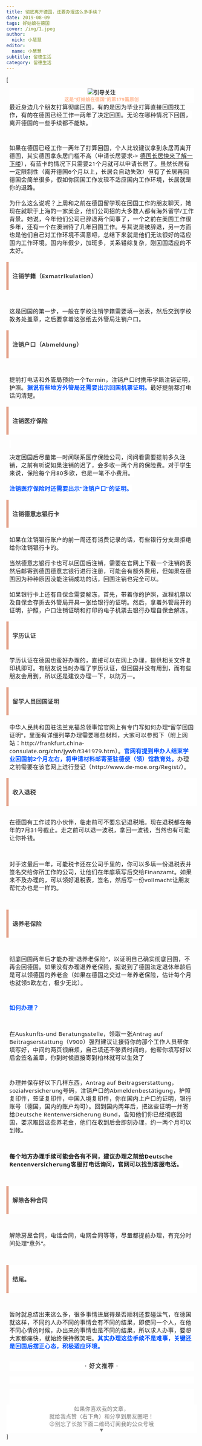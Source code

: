 ```yaml
---
title: 彻底离开德国，还要办理这么多手续？
date: 2019-08-09
tags: 好姑娘在德国
cover: /img/1.jpeg
author: 
  nick: 小慧慧
editor: 
  name: 小慧慧
subtitle: 留德生活
category: 留德生活
---
```


[<div class="rich_media_content" id="js_content">
<section style='max-width: 100%;min-height: 1em;font-family: -apple-system-font, system-ui, "Helvetica Neue", "PingFang SC", "Hiragino Sans GB", "Microsoft YaHei UI", "Microsoft YaHei", Arial, sans-serif;letter-spacing: 0.544px;white-space: normal;background-color: rgb(255, 255, 255);text-align: center;margin-left: 8px;margin-right: 8px;box-sizing: border-box !important;overflow-wrap: break-word !important;'><strong style="max-width: 100%;box-sizing: border-box !important;overflow-wrap: break-word !important;"><span style="max-width: 100%;color: rgb(255, 185, 149);font-size: 12px;box-sizing: border-box !important;overflow-wrap: break-word !important;"><img class="__bg_gif" data-ratio="0.4878048780487805" data-src="https://mmbiz.qpic.cn/mmbiz_gif/rW3MWnUicJ7fzCgjSj30c4gT7HoOVjunKSNdVWOlUxibgt3cs1mhrVKdH5bK5cP4xRgMwy67pHw9MLAbGE8zhWNg/640?" data-w="205" style="color: rgb(51, 51, 51);letter-spacing: 0.4px;font-family: DengXian;font-size: 14px;display: inline;box-sizing: border-box !important;overflow-wrap: break-word !important;visibility: visible !important;width: auto !important;" title="引导关注"/></span></strong></section><section style='max-width: 100%;min-height: 1em;font-family: -apple-system-font, system-ui, "Helvetica Neue", "PingFang SC", "Hiragino Sans GB", "Microsoft YaHei UI", "Microsoft YaHei", Arial, sans-serif;letter-spacing: 0.544px;white-space: normal;background-color: rgb(255, 255, 255);text-align: center;margin-left: 8px;margin-right: 8px;box-sizing: border-box !important;overflow-wrap: break-word !important;'><strong style="max-width: 100%;box-sizing: border-box !important;overflow-wrap: break-word !important;"><span style="max-width: 100%;color: rgb(255, 185, 149);font-size: 12px;box-sizing: border-box !important;overflow-wrap: break-word !important;">这是“好姑娘在德国”的第179篇原创</span></strong></section><section style="margin-left: 8px;margin-right: 8px;"><span style='font-family: -apple-system-font, system-ui, "Helvetica Neue", "PingFang SC", "Hiragino Sans GB", "Microsoft YaHei UI", "Microsoft YaHei", Arial, sans-serif;font-size: 15px;letter-spacing: 0.544px;background-color: rgb(255, 255, 255);'>最近身边几个朋友打算彻底回国，有的是因为毕业打算直接回国找工作，有的在德国已经工作一两年了决定回国。</span><span style='font-family: -apple-system-font, system-ui, "Helvetica Neue", "PingFang SC", "Hiragino Sans GB", "Microsoft YaHei UI", "Microsoft YaHei", Arial, sans-serif;font-size: 15px;letter-spacing: 0.544px;background-color: rgb(255, 255, 255);'>无论在哪种情况下回国，离开德国的一些手续都不能缺。</span></section><p><br/></p><section style="margin-left: 8px;margin-right: 8px;"><span style='font-family: -apple-system-font, system-ui, "Helvetica Neue", "PingFang SC", "Hiragino Sans GB", "Microsoft YaHei UI", "Microsoft YaHei", Arial, sans-serif;font-size: 15px;letter-spacing: 0.544px;background-color: rgb(255, 255, 255);'>如果在德国已经工作一两年了打算回国，个人比较建议拿到永居再离开德国，其实德国拿永居门槛不高（申请长居要求-&gt; </span><span style='font-family: -apple-system-font, system-ui, "Helvetica Neue", "PingFang SC", "Hiragino Sans GB", "Microsoft YaHei UI", "Microsoft YaHei", Arial, sans-serif;font-size: 15px;letter-spacing: 0.544px;background-color: rgb(255, 255, 255);text-decoration: underline;'><a data-itemshowtype="0" data-linktype="2" href="http://mp.weixin.qq.com/s?__biz=MzI0OTE4MTY1Ng==&amp;mid=2649563557&amp;idx=1&amp;sn=0f9c7b3acaeefff9bd7bf6c74c19176d&amp;chksm=f18ce512c6fb6c0477c88875c112e502f96114990629105b9870c812ff010f55727f5ab07983&amp;scene=21#wechat_redirect" target="_blank">德国长居快来了解一下喽</a></span><span style='font-family: -apple-system-font, system-ui, "Helvetica Neue", "PingFang SC", "Hiragino Sans GB", "Microsoft YaHei UI", "Microsoft YaHei", Arial, sans-serif;font-size: 15px;letter-spacing: 0.544px;background-color: rgb(255, 255, 255);'>），有蓝卡的情况下只需要21个月就可以申请长居了。虽然长居有一定限制性（离开德国6个月以上，长居会自动失效）但有了长居再回德国会简单很多，假如你回国工作发现不适应国内工作环境，长居就是你的退路。</span></section><section style="margin-left: 8px;margin-right: 8px;"><span style='font-family: -apple-system-font, system-ui, "Helvetica Neue", "PingFang SC", "Hiragino Sans GB", "Microsoft YaHei UI", "Microsoft YaHei", Arial, sans-serif;font-size: 15px;letter-spacing: 0.544px;background-color: rgb(255, 255, 255);'><br/></span></section><section style="margin-left: 8px;margin-right: 8px;"><span style='font-family: -apple-system-font, system-ui, "Helvetica Neue", "PingFang SC", "Hiragino Sans GB", "Microsoft YaHei UI", "Microsoft YaHei", Arial, sans-serif;font-size: 15px;letter-spacing: 0.544px;background-color: rgb(255, 255, 255);'>为什么这么说呢？上周和之前在德国留学现在回国工作的朋友聊天，她现在就职于上海的一家美企，他们公司招的大多数人都有海外留学/工作背景。她说，今年他们公司已辞退两个同事了，一个之前在美国工作很多年，还有一个在澳洲待了几年回国工作。与其说是被辞退，另一方面也是他们自己对工作环境不满意吧，总结下来就是他们无法很好的适应国内工作环境。国内年假少，加班多，关系错综复杂，刚回国适应的不太好。</span></section><section style="margin-left: 8px;margin-right: 8px;"><span style='font-family: -apple-system-font, system-ui, "Helvetica Neue", "PingFang SC", "Hiragino Sans GB", "Microsoft YaHei UI", "Microsoft YaHei", Arial, sans-serif;font-size: 15px;letter-spacing: 0.544px;background-color: rgb(255, 255, 255);'><br/></span></section><section powered-by="xiumi.us" style='max-width: 100%;box-sizing: border-box;white-space: normal;font-family: -apple-system-font, system-ui, "Helvetica Neue", "PingFang SC", "Hiragino Sans GB", "Microsoft YaHei UI", "Microsoft YaHei", Arial, sans-serif;letter-spacing: 0.544px;background-color: rgb(255, 255, 255);overflow-wrap: break-word !important;'><section style="padding: 10px;max-width: 100%;box-sizing: border-box;display: inline-block;width: 677px;border-width: 0px 0px 0px 6px;border-style: solid;border-left-color: rgb(227, 158, 133);border-right-color: rgb(227, 158, 133);overflow-wrap: break-word !important;"><section powered-by="xiumi.us" style="max-width: 100%;box-sizing: border-box;overflow-wrap: break-word !important;"><section style="max-width: 100%;box-sizing: border-box;overflow-wrap: break-word !important;"><section style="max-width: 100%;box-sizing: border-box;line-height: 1.6;overflow-wrap: break-word !important;"><p style="max-width: 100%;box-sizing: border-box;min-height: 1em;text-align: left;font-size: 15px;overflow-wrap: break-word !important;"><span style="max-width: 100%;color: rgb(62, 62, 62);font-family: Optima-Regular, PingFangTC-light;box-sizing: border-box !important;overflow-wrap: break-word !important;"><span style="max-width: 100%;letter-spacing: 1px;box-sizing: border-box !important;overflow-wrap: break-word !important;"><strong style="max-width: 100%;box-sizing: border-box !important;overflow-wrap: break-word !important;"><span style='max-width: 100%;font-family: -apple-system-font, system-ui, "Helvetica Neue", "PingFang SC", "Hiragino Sans GB", "Microsoft YaHei UI", "Microsoft YaHei", Arial, sans-serif;text-align: center;box-sizing: border-box !important;overflow-wrap: break-word !important;'><span style="max-width: 100%;box-sizing: border-box !important;overflow-wrap: break-word !important;"><span style='font-family: -apple-system-font, system-ui, "Helvetica Neue", "PingFang SC", "Hiragino Sans GB", "Microsoft YaHei UI", "Microsoft YaHei", Arial, sans-serif;font-size: 15px;letter-spacing: 0.544px;background-color: rgb(255, 255, 255);'>注销学籍（</span><span style='font-family: -apple-system-font, system-ui, "Helvetica Neue", "PingFang SC", "Hiragino Sans GB", "Microsoft YaHei UI", "Microsoft YaHei", Arial, sans-serif;font-size: 15px;letter-spacing: 0.544px;background-color: rgb(255, 255, 255);'>Exmatrikulation</span><span style='font-family: -apple-system-font, system-ui, "Helvetica Neue", "PingFang SC", "Hiragino Sans GB", "Microsoft YaHei UI", "Microsoft YaHei", Arial, sans-serif;font-size: 15px;letter-spacing: 0.544px;background-color: rgb(255, 255, 255);'>）</span></span></span></strong></span></span></p></section></section></section></section></section><p style="margin-right: 8px;margin-left: 8px;max-width: 100%;min-height: 1em;white-space: normal;box-sizing: border-box !important;overflow-wrap: break-word !important;"><br/></p><section style="margin-left: 8px;margin-right: 8px;"><span style='font-family: -apple-system-font, system-ui, "Helvetica Neue", "PingFang SC", "Hiragino Sans GB", "Microsoft YaHei UI", "Microsoft YaHei", Arial, sans-serif;font-size: 15px;letter-spacing: 0.544px;background-color: rgb(255, 255, 255);'>这是回国的第一步，一般在学校注销学籍需要填一张表，然后交到学校教务处盖章，之后要拿着这张纸去外管局注销户口。</span></section><section style="margin-left: 8px;margin-right: 8px;"><span style='font-family: -apple-system-font, system-ui, "Helvetica Neue", "PingFang SC", "Hiragino Sans GB", "Microsoft YaHei UI", "Microsoft YaHei", Arial, sans-serif;font-size: 15px;letter-spacing: 0.544px;background-color: rgb(255, 255, 255);'><br/></span></section><section powered-by="xiumi.us" style='white-space: normal;max-width: 100%;box-sizing: border-box;font-family: -apple-system-font, system-ui, "Helvetica Neue", "PingFang SC", "Hiragino Sans GB", "Microsoft YaHei UI", "Microsoft YaHei", Arial, sans-serif;letter-spacing: 0.544px;background-color: rgb(255, 255, 255);overflow-wrap: break-word !important;'><section style="padding: 10px;max-width: 100%;box-sizing: border-box;display: inline-block;width: 677px;border-width: 0px 0px 0px 6px;border-style: solid;border-left-color: rgb(227, 158, 133);border-right-color: rgb(227, 158, 133);overflow-wrap: break-word !important;"><section powered-by="xiumi.us" style="max-width: 100%;box-sizing: border-box;overflow-wrap: break-word !important;"><section style="max-width: 100%;box-sizing: border-box;overflow-wrap: break-word !important;"><section style="max-width: 100%;box-sizing: border-box;line-height: 1.6;overflow-wrap: break-word !important;"><p style="max-width: 100%;box-sizing: border-box;min-height: 1em;text-align: left;font-size: 15px;overflow-wrap: break-word !important;"><span style="max-width: 100%;color: rgb(62, 62, 62);font-family: Optima-Regular, PingFangTC-light;box-sizing: border-box !important;overflow-wrap: break-word !important;"><span style="max-width: 100%;letter-spacing: 1px;box-sizing: border-box !important;overflow-wrap: break-word !important;"><strong style="max-width: 100%;box-sizing: border-box !important;overflow-wrap: break-word !important;"><span style='max-width: 100%;font-family: -apple-system-font, system-ui, "Helvetica Neue", "PingFang SC", "Hiragino Sans GB", "Microsoft YaHei UI", "Microsoft YaHei", Arial, sans-serif;text-align: center;box-sizing: border-box !important;overflow-wrap: break-word !important;'><span style="max-width: 100%;box-sizing: border-box !important;overflow-wrap: break-word !important;"><span style="letter-spacing: 0.544px;"><span style='font-family: -apple-system-font, system-ui, "Helvetica Neue", "PingFang SC", "Hiragino Sans GB", "Microsoft YaHei UI", "Microsoft YaHei", Arial, sans-serif;font-size: 15px;letter-spacing: 0.544px;background-color: rgb(255, 255, 255);'>注销户口（Abmeldung）</span></span></span></span></strong></span></span></p></section></section></section></section></section><p style="margin-right: 8px;margin-left: 8px;white-space: normal;max-width: 100%;min-height: 1em;box-sizing: border-box !important;overflow-wrap: break-word !important;"><br/></p><section style="white-space: normal;margin-left: 8px;margin-right: 8px;"><span style='font-family: -apple-system-font, system-ui, "Helvetica Neue", "PingFang SC", "Hiragino Sans GB", "Microsoft YaHei UI", "Microsoft YaHei", Arial, sans-serif;font-size: 15px;letter-spacing: 0.544px;background-color: rgb(255, 255, 255);'>提前打电话和外管局</span><span style='font-family: -apple-system-font, system-ui, "Helvetica Neue", "PingFang SC", "Hiragino Sans GB", "Microsoft YaHei UI", "Microsoft YaHei", Arial, sans-serif;font-size: 15px;letter-spacing: 0.544px;background-color: rgb(255, 255, 255);'>预约一个Termin，<span style="letter-spacing: 0.544px;">注销户口</span>时携带学籍注销证明，护照。</span><span style='font-family: -apple-system-font, system-ui, "Helvetica Neue", "PingFang SC", "Hiragino Sans GB", "Microsoft YaHei UI", "Microsoft YaHei", Arial, sans-serif;font-size: 15px;letter-spacing: 0.544px;background-color: rgb(255, 255, 255);color: rgb(0, 82, 255);'><strong>据说有些地方外管局还需要出示回国机票证明。</strong></span><span style='font-family: -apple-system-font, system-ui, "Helvetica Neue", "PingFang SC", "Hiragino Sans GB", "Microsoft YaHei UI", "Microsoft YaHei", Arial, sans-serif;font-size: 15px;letter-spacing: 0.544px;background-color: rgb(255, 255, 255);'>最好提前都打电话问清楚。</span></section><section style="white-space: normal;margin-left: 8px;margin-right: 8px;"><span style='font-family: -apple-system-font, system-ui, "Helvetica Neue", "PingFang SC", "Hiragino Sans GB", "Microsoft YaHei UI", "Microsoft YaHei", Arial, sans-serif;font-size: 15px;letter-spacing: 0.544px;background-color: rgb(255, 255, 255);'></span></section><section style="white-space: normal;margin-left: 8px;margin-right: 8px;"><span style='font-family: -apple-system-font, system-ui, "Helvetica Neue", "PingFang SC", "Hiragino Sans GB", "Microsoft YaHei UI", "Microsoft YaHei", Arial, sans-serif;font-size: 15px;letter-spacing: 0.544px;background-color: rgb(255, 255, 255);'><br/></span></section><section powered-by="xiumi.us" style='white-space: normal;max-width: 100%;box-sizing: border-box;font-family: -apple-system-font, system-ui, "Helvetica Neue", "PingFang SC", "Hiragino Sans GB", "Microsoft YaHei UI", "Microsoft YaHei", Arial, sans-serif;letter-spacing: 0.544px;background-color: rgb(255, 255, 255);overflow-wrap: break-word !important;'><section style="padding: 10px;max-width: 100%;box-sizing: border-box;display: inline-block;width: 677px;border-width: 0px 0px 0px 6px;border-style: solid;border-left-color: rgb(227, 158, 133);border-right-color: rgb(227, 158, 133);overflow-wrap: break-word !important;"><section powered-by="xiumi.us" style="max-width: 100%;box-sizing: border-box;overflow-wrap: break-word !important;"><section style="max-width: 100%;box-sizing: border-box;overflow-wrap: break-word !important;"><section style="max-width: 100%;box-sizing: border-box;line-height: 1.6;overflow-wrap: break-word !important;"><p style="max-width: 100%;box-sizing: border-box;min-height: 1em;text-align: left;font-size: 15px;overflow-wrap: break-word !important;"><span style="max-width: 100%;color: rgb(62, 62, 62);font-family: Optima-Regular, PingFangTC-light;box-sizing: border-box !important;overflow-wrap: break-word !important;"><span style="max-width: 100%;letter-spacing: 1px;box-sizing: border-box !important;overflow-wrap: break-word !important;"><strong style="max-width: 100%;box-sizing: border-box !important;overflow-wrap: break-word !important;"><span style='max-width: 100%;font-family: -apple-system-font, system-ui, "Helvetica Neue", "PingFang SC", "Hiragino Sans GB", "Microsoft YaHei UI", "Microsoft YaHei", Arial, sans-serif;text-align: center;box-sizing: border-box !important;overflow-wrap: break-word !important;'><span style="max-width: 100%;box-sizing: border-box !important;overflow-wrap: break-word !important;"><span style="letter-spacing: 0.544px;"><span style="letter-spacing: 0.544px;"><span style='font-family: -apple-system-font, system-ui, "Helvetica Neue", "PingFang SC", "Hiragino Sans GB", "Microsoft YaHei UI", "Microsoft YaHei", Arial, sans-serif;font-size: 15px;letter-spacing: 0.544px;background-color: rgb(255, 255, 255);'>注销医疗保险</span></span></span></span></span></strong></span></span></p></section></section></section></section></section><p style="margin-right: 8px;margin-left: 8px;white-space: normal;max-width: 100%;min-height: 1em;box-sizing: border-box !important;overflow-wrap: break-word !important;"><span style='background-color: rgb(255, 255, 255);font-family: -apple-system-font, system-ui, "Helvetica Neue", "PingFang SC", "Hiragino Sans GB", "Microsoft YaHei UI", "Microsoft YaHei", Arial, sans-serif;font-size: 15px;letter-spacing: 0.544px;'> </span></p><section style="white-space: normal;margin-left: 8px;margin-right: 8px;"><span style='font-family: -apple-system-font, system-ui, "Helvetica Neue", "PingFang SC", "Hiragino Sans GB", "Microsoft YaHei UI", "Microsoft YaHei", Arial, sans-serif;font-size: 15px;letter-spacing: 0.544px;background-color: rgb(255, 255, 255);'>决定回国后尽量第一时间联系医疗保险公司，问问看需要提前多久注销，之前有听说如果注销的迟了，会多收一两个月的保险费。对于学生来说，保险每个月80多欧，也是一笔不小费用。<br/></span></section><section style="white-space: normal;margin-left: 8px;margin-right: 8px;"><span style='font-family: -apple-system-font, system-ui, "Helvetica Neue", "PingFang SC", "Hiragino Sans GB", "Microsoft YaHei UI", "Microsoft YaHei", Arial, sans-serif;font-size: 15px;letter-spacing: 0.544px;background-color: rgb(255, 255, 255);'><br/></span></section><section style="white-space: normal;margin-left: 8px;margin-right: 8px;"><span style="color: rgb(0, 82, 255);"><strong><span style='font-family: -apple-system-font, system-ui, "Helvetica Neue", "PingFang SC", "Hiragino Sans GB", "Microsoft YaHei UI", "Microsoft YaHei", Arial, sans-serif;font-size: 15px;letter-spacing: 0.544px;background-color: rgb(255, 255, 255);'>注销医疗保险时还需要出示“注销户口”的证明。</span></strong><strong><span style='font-family: -apple-system-font, system-ui, "Helvetica Neue", "PingFang SC", "Hiragino Sans GB", "Microsoft YaHei UI", "Microsoft YaHei", Arial, sans-serif;font-size: 15px;letter-spacing: 0.544px;background-color: rgb(255, 255, 255);'></span></strong></span></section><section style="white-space: normal;margin-left: 8px;margin-right: 8px;"><span style='font-family: -apple-system-font, system-ui, "Helvetica Neue", "PingFang SC", "Hiragino Sans GB", "Microsoft YaHei UI", "Microsoft YaHei", Arial, sans-serif;font-size: 15px;letter-spacing: 0.544px;background-color: rgb(255, 255, 255);'><br/></span></section><section powered-by="xiumi.us" style='white-space: normal;max-width: 100%;box-sizing: border-box;font-family: -apple-system-font, system-ui, "Helvetica Neue", "PingFang SC", "Hiragino Sans GB", "Microsoft YaHei UI", "Microsoft YaHei", Arial, sans-serif;letter-spacing: 0.544px;background-color: rgb(255, 255, 255);overflow-wrap: break-word !important;'><section style="padding: 10px;max-width: 100%;box-sizing: border-box;display: inline-block;width: 677px;border-width: 0px 0px 0px 6px;border-style: solid;border-left-color: rgb(227, 158, 133);border-right-color: rgb(227, 158, 133);overflow-wrap: break-word !important;"><section powered-by="xiumi.us" style="max-width: 100%;box-sizing: border-box;overflow-wrap: break-word !important;"><section style="max-width: 100%;box-sizing: border-box;overflow-wrap: break-word !important;"><section style="max-width: 100%;box-sizing: border-box;line-height: 1.6;overflow-wrap: break-word !important;"><p style="max-width: 100%;box-sizing: border-box;min-height: 1em;text-align: left;font-size: 15px;overflow-wrap: break-word !important;"><span style="max-width: 100%;color: rgb(62, 62, 62);font-family: Optima-Regular, PingFangTC-light;box-sizing: border-box !important;overflow-wrap: break-word !important;"><span style="max-width: 100%;letter-spacing: 1px;box-sizing: border-box !important;overflow-wrap: break-word !important;"><strong style="max-width: 100%;box-sizing: border-box !important;overflow-wrap: break-word !important;"><span style='max-width: 100%;font-family: -apple-system-font, system-ui, "Helvetica Neue", "PingFang SC", "Hiragino Sans GB", "Microsoft YaHei UI", "Microsoft YaHei", Arial, sans-serif;text-align: center;box-sizing: border-box !important;overflow-wrap: break-word !important;'><span style="max-width: 100%;box-sizing: border-box !important;overflow-wrap: break-word !important;"><span style="letter-spacing: 0.544px;"><span style="letter-spacing: 0.544px;"><span style="letter-spacing: 0.544px;"><span style='font-family: -apple-system-font, system-ui, "Helvetica Neue", "PingFang SC", "Hiragino Sans GB", "Microsoft YaHei UI", "Microsoft YaHei", Arial, sans-serif;font-size: 15px;letter-spacing: 0.544px;background-color: rgb(255, 255, 255);'>注销德意志银行卡</span></span></span></span></span></span></strong></span></span><span style="letter-spacing: 0.544px;text-align: justify;"> </span></p></section></section></section></section></section><section style="white-space: normal;margin-left: 8px;margin-right: 8px;"><span style='font-family: -apple-system-font, system-ui, "Helvetica Neue", "PingFang SC", "Hiragino Sans GB", "Microsoft YaHei UI", "Microsoft YaHei", Arial, sans-serif;font-size: 15px;letter-spacing: 0.544px;background-color: rgb(255, 255, 255);'><br/></span></section><section style="white-space: normal;margin-left: 8px;margin-right: 8px;"><span style='font-family: -apple-system-font, system-ui, "Helvetica Neue", "PingFang SC", "Hiragino Sans GB", "Microsoft YaHei UI", "Microsoft YaHei", Arial, sans-serif;font-size: 15px;letter-spacing: 0.544px;background-color: rgb(255, 255, 255);'>如果在注销银行账户的前一周还有消费记录的话，有些银行分支是拒绝给你注销银行卡的。</span></section><section style="white-space: normal;margin-left: 8px;margin-right: 8px;"><span style='font-family: -apple-system-font, system-ui, "Helvetica Neue", "PingFang SC", "Hiragino Sans GB", "Microsoft YaHei UI", "Microsoft YaHei", Arial, sans-serif;font-size: 15px;letter-spacing: 0.544px;background-color: rgb(255, 255, 255);'><br/></span></section><section style="white-space: normal;margin-left: 8px;margin-right: 8px;"><span style='font-family: -apple-system-font, system-ui, "Helvetica Neue", "PingFang SC", "Hiragino Sans GB", "Microsoft YaHei UI", "Microsoft YaHei", Arial, sans-serif;font-size: 15px;letter-spacing: 0.544px;background-color: rgb(255, 255, 255);'><span style='font-family: -apple-system-font, system-ui, "Helvetica Neue", "PingFang SC", "Hiragino Sans GB", "Microsoft YaHei UI", "Microsoft YaHei", Arial, sans-serif;font-size: 15px;letter-spacing: 0.544px;background-color: rgb(255, 255, 255);'>当然</span><span style='font-family: -apple-system-font, system-ui, "Helvetica Neue", "PingFang SC", "Hiragino Sans GB", "Microsoft YaHei UI", "Microsoft YaHei", Arial, sans-serif;font-size: 15px;letter-spacing: 0.544px;background-color: rgb(255, 255, 255);'>德意志银行卡也可以回国后注销，需要在官网上下载一个注销的表然后邮寄到德国德意志银行进行注</span><span style='font-family: -apple-system-font, system-ui, "Helvetica Neue", "PingFang SC", "Hiragino Sans GB", "Microsoft YaHei UI", "Microsoft YaHei", Arial, sans-serif;font-size: 15px;letter-spacing: 0.544px;background-color: rgb(255, 255, 255);'>册，可</span><span style='font-family: -apple-system-font, system-ui, "Helvetica Neue", "PingFang SC", "Hiragino Sans GB", "Microsoft YaHei UI", "Microsoft YaHei", Arial, sans-serif;font-size: 15px;letter-spacing: 0.544px;background-color: rgb(255, 255, 255);'>能会有额外费用，但如果在德国因为种种原因没能注销成功的话，回国注销也完全可以。</span></span></section><section style="white-space: normal;margin-left: 8px;margin-right: 8px;"><span style='font-family: -apple-system-font, system-ui, "Helvetica Neue", "PingFang SC", "Hiragino Sans GB", "Microsoft YaHei UI", "Microsoft YaHei", Arial, sans-serif;font-size: 15px;letter-spacing: 0.544px;background-color: rgb(255, 255, 255);'><br/></span></section><section style="white-space: normal;margin-left: 8px;margin-right: 8px;"><span style='font-family: -apple-system-font, system-ui, "Helvetica Neue", "PingFang SC", "Hiragino Sans GB", "Microsoft YaHei UI", "Microsoft YaHei", Arial, sans-serif;font-size: 15px;letter-spacing: 0.544px;background-color: rgb(255, 255, 255);'>如果银行卡上还有自保金需要解冻，首先，</span><span style='font-family: -apple-system-font, system-ui, "Helvetica Neue", "PingFang SC", "Hiragino Sans GB", "Microsoft YaHei UI", "Microsoft YaHei", Arial, sans-serif;font-size: 15px;letter-spacing: 0.544px;background-color: rgb(255, 255, 255);'>带着你的护照，返程机票以及自保金存折去外管局开具一张给银行的证明。然后，拿着外管局开的证明，</span><span style='background-color: rgb(255, 255, 255);font-family: -apple-system-font, system-ui, "Helvetica Neue", "PingFang SC", "Hiragino Sans GB", "Microsoft YaHei UI", "Microsoft YaHei", Arial, sans-serif;font-size: 15px;letter-spacing: 0.544px;'>护照，户口注销证明和打印的电子机票去银行办理自保金解冻。</span></section><section style="white-space: normal;margin-left: 8px;margin-right: 8px;"><span style='background-color: rgb(255, 255, 255);font-family: -apple-system-font, system-ui, "Helvetica Neue", "PingFang SC", "Hiragino Sans GB", "Microsoft YaHei UI", "Microsoft YaHei", Arial, sans-serif;font-size: 15px;letter-spacing: 0.544px;'><br/></span></section><section powered-by="xiumi.us" style='white-space: normal;max-width: 100%;box-sizing: border-box;font-family: -apple-system-font, system-ui, "Helvetica Neue", "PingFang SC", "Hiragino Sans GB", "Microsoft YaHei UI", "Microsoft YaHei", Arial, sans-serif;letter-spacing: 0.544px;background-color: rgb(255, 255, 255);overflow-wrap: break-word !important;'><section style="padding: 10px;max-width: 100%;box-sizing: border-box;display: inline-block;width: 677px;border-width: 0px 0px 0px 6px;border-style: solid;border-left-color: rgb(227, 158, 133);border-right-color: rgb(227, 158, 133);overflow-wrap: break-word !important;"><section powered-by="xiumi.us" style="max-width: 100%;box-sizing: border-box;overflow-wrap: break-word !important;"><section style="max-width: 100%;box-sizing: border-box;overflow-wrap: break-word !important;"><section style="max-width: 100%;box-sizing: border-box;line-height: 1.6;overflow-wrap: break-word !important;"><p style="max-width: 100%;box-sizing: border-box;min-height: 1em;text-align: left;font-size: 15px;overflow-wrap: break-word !important;"><span style="max-width: 100%;color: rgb(62, 62, 62);font-family: Optima-Regular, PingFangTC-light;box-sizing: border-box !important;overflow-wrap: break-word !important;"><span style="max-width: 100%;letter-spacing: 1px;box-sizing: border-box !important;overflow-wrap: break-word !important;"><strong style="max-width: 100%;box-sizing: border-box !important;overflow-wrap: break-word !important;"><span style='max-width: 100%;font-family: -apple-system-font, system-ui, "Helvetica Neue", "PingFang SC", "Hiragino Sans GB", "Microsoft YaHei UI", "Microsoft YaHei", Arial, sans-serif;text-align: center;box-sizing: border-box !important;overflow-wrap: break-word !important;'><span style="max-width: 100%;box-sizing: border-box !important;overflow-wrap: break-word !important;"><span style="letter-spacing: 0.544px;"><span style="letter-spacing: 0.544px;"><span style="letter-spacing: 0.544px;"><span style="letter-spacing: 0.544px;">学历认证</span></span></span></span></span></span></strong></span></span></p></section></section></section></section></section><section style="white-space: normal;margin-left: 8px;margin-right: 8px;"><br/><span style='background-color: rgb(255, 255, 255);font-family: -apple-system-font, system-ui, "Helvetica Neue", "PingFang SC", "Hiragino Sans GB", "Microsoft YaHei UI", "Microsoft YaHei", Arial, sans-serif;font-size: 15px;letter-spacing: 0.544px;'></span></section><section style="white-space: normal;margin-left: 8px;margin-right: 8px;"><span style='font-family: -apple-system-font, system-ui, "Helvetica Neue", "PingFang SC", "Hiragino Sans GB", "Microsoft YaHei UI", "Microsoft YaHei", Arial, sans-serif;font-size: 15px;letter-spacing: 0.544px;background-color: rgb(255, 255, 255);'>学历认证在德国也蛮好办理的，直接可以在网上办理，提供相关文件复印机即可。有朋友说当时办理了学历认证，但回国并没有用到，而有些朋友会用到，所以还是建议办理一下，以防万一。</span></section><section style="white-space: normal;margin-left: 8px;margin-right: 8px;"><span style='font-family: -apple-system-font, system-ui, "Helvetica Neue", "PingFang SC", "Hiragino Sans GB", "Microsoft YaHei UI", "Microsoft YaHei", Arial, sans-serif;font-size: 15px;letter-spacing: 0.544px;background-color: rgb(255, 255, 255);'><br/></span></section><section powered-by="xiumi.us" style='white-space: normal;max-width: 100%;box-sizing: border-box;font-family: -apple-system-font, system-ui, "Helvetica Neue", "PingFang SC", "Hiragino Sans GB", "Microsoft YaHei UI", "Microsoft YaHei", Arial, sans-serif;letter-spacing: 0.544px;background-color: rgb(255, 255, 255);overflow-wrap: break-word !important;'><section style="padding: 10px;max-width: 100%;box-sizing: border-box;display: inline-block;width: 677px;border-width: 0px 0px 0px 6px;border-style: solid;border-left-color: rgb(227, 158, 133);border-right-color: rgb(227, 158, 133);overflow-wrap: break-word !important;"><section powered-by="xiumi.us" style="max-width: 100%;box-sizing: border-box;overflow-wrap: break-word !important;"><section style="max-width: 100%;box-sizing: border-box;overflow-wrap: break-word !important;"><section style="max-width: 100%;box-sizing: border-box;line-height: 1.6;overflow-wrap: break-word !important;"><p style="max-width: 100%;box-sizing: border-box;min-height: 1em;text-align: left;font-size: 15px;overflow-wrap: break-word !important;"><span style="max-width: 100%;color: rgb(62, 62, 62);font-family: Optima-Regular, PingFangTC-light;box-sizing: border-box !important;overflow-wrap: break-word !important;"><span style="max-width: 100%;letter-spacing: 1px;box-sizing: border-box !important;overflow-wrap: break-word !important;"><strong style="max-width: 100%;box-sizing: border-box !important;overflow-wrap: break-word !important;"><span style='max-width: 100%;font-family: -apple-system-font, system-ui, "Helvetica Neue", "PingFang SC", "Hiragino Sans GB", "Microsoft YaHei UI", "Microsoft YaHei", Arial, sans-serif;text-align: center;box-sizing: border-box !important;overflow-wrap: break-word !important;'><span style="max-width: 100%;box-sizing: border-box !important;overflow-wrap: break-word !important;"><span style="letter-spacing: 0.544px;"><span style="letter-spacing: 0.544px;"><span style="letter-spacing: 0.544px;"><span style="letter-spacing: 0.544px;"><span style='font-family: -apple-system-font, system-ui, "Helvetica Neue", "PingFang SC", "Hiragino Sans GB", "Microsoft YaHei UI", "Microsoft YaHei", Arial, sans-serif;font-size: 15px;letter-spacing: 0.544px;background-color: rgb(255, 255, 255);'>留学人员回国证明</span></span></span></span></span></span></span></strong></span></span><span style="letter-spacing: 0.544px;text-align: justify;"> </span></p></section></section></section></section></section><section style="white-space: normal;margin-left: 8px;margin-right: 8px;"><span style='font-family: -apple-system-font, system-ui, "Helvetica Neue", "PingFang SC", "Hiragino Sans GB", "Microsoft YaHei UI", "Microsoft YaHei", Arial, sans-serif;font-size: 15px;letter-spacing: 0.544px;background-color: rgb(255, 255, 255);'><span style='font-family: -apple-system-font, system-ui, "Helvetica Neue", "PingFang SC", "Hiragino Sans GB", "Microsoft YaHei UI", "Microsoft YaHei", Arial, sans-serif;font-size: 15px;letter-spacing: 0.544px;background-color: rgb(255, 255, 255);'><br/></span></span></section><section style="margin-left: 8px;margin-right: 8px;"><span style='font-family: -apple-system-font, system-ui, "Helvetica Neue", "PingFang SC", "Hiragino Sans GB", "Microsoft YaHei UI", "Microsoft YaHei", Arial, sans-serif;font-size: 15px;letter-spacing: 0.544px;background-color: rgb(255, 255, 255);'>中华人民共和国驻法兰克福总领事馆官网上有专门写<span style='font-family: -apple-system-font, system-ui, "Helvetica Neue", "PingFang SC", "Hiragino Sans GB", "Microsoft YaHei UI", "Microsoft YaHei", Arial, sans-serif;font-size: 15px;letter-spacing: 0.544px;background-color: rgb(255, 255, 255);'>如何办理“留学回国证明”，</span>里面有详细列举办理需要哪些材料，大家可以参照下（附上网站：http://frankfurt.china-consulate.org/chn/jywh/t341979.htm</span><span style='background-color: rgb(255, 255, 255);font-family: -apple-system-font, system-ui, "Helvetica Neue", "PingFang SC", "Hiragino Sans GB", "Microsoft YaHei UI", "Microsoft YaHei", Arial, sans-serif;font-size: 15px;letter-spacing: 0.544px;'>）。</span><span style="color: rgb(0, 82, 255);"><strong><span style='background-color: rgb(255, 255, 255);font-family: -apple-system-font, system-ui, "Helvetica Neue", "PingFang SC", "Hiragino Sans GB", "Microsoft YaHei UI", "Microsoft YaHei", Arial, sans-serif;font-size: 15px;letter-spacing: 0.544px;'>官网</span><span style='font-family: -apple-system-font, system-ui, "Helvetica Neue", "PingFang SC", "Hiragino Sans GB", "Microsoft YaHei UI", "Microsoft YaHei", Arial, sans-serif;font-size: 15px;letter-spacing: 0.544px;background-color: rgb(255, 255, 255);'>有提到申办人结束学业回国前2个月左右，将申请材料邮寄至驻德使（领）馆教育处。</span></strong></span><span style='font-family: -apple-system-font, system-ui, "Helvetica Neue", "PingFang SC", "Hiragino Sans GB", "Microsoft YaHei UI", "Microsoft YaHei", Arial, sans-serif;font-size: 15px;letter-spacing: 0.544px;background-color: rgb(255, 255, 255);'>办理之前需要在该官网上进行登记（http://www.de-moe.org/Regist/）。</span><span style='background-color: rgb(255, 255, 255);font-family: -apple-system-font, system-ui, "Helvetica Neue", "PingFang SC", "Hiragino Sans GB", "Microsoft YaHei UI", "Microsoft YaHei", Arial, sans-serif;font-size: 15px;letter-spacing: 0.544px;'></span></section><section style="white-space: normal;margin-left: 8px;margin-right: 8px;"><span style='font-family: -apple-system-font, system-ui, "Helvetica Neue", "PingFang SC", "Hiragino Sans GB", "Microsoft YaHei UI", "Microsoft YaHei", Arial, sans-serif;font-size: 15px;letter-spacing: 0.544px;background-color: rgb(255, 255, 255);'><br/></span></section><section powered-by="xiumi.us" style='white-space: normal;max-width: 100%;box-sizing: border-box;font-family: -apple-system-font, system-ui, "Helvetica Neue", "PingFang SC", "Hiragino Sans GB", "Microsoft YaHei UI", "Microsoft YaHei", Arial, sans-serif;letter-spacing: 0.544px;background-color: rgb(255, 255, 255);overflow-wrap: break-word !important;'><section style="padding: 10px;max-width: 100%;box-sizing: border-box;display: inline-block;width: 677px;border-width: 0px 0px 0px 6px;border-style: solid;border-left-color: rgb(227, 158, 133);border-right-color: rgb(227, 158, 133);overflow-wrap: break-word !important;"><section powered-by="xiumi.us" style="max-width: 100%;box-sizing: border-box;overflow-wrap: break-word !important;"><section style="max-width: 100%;box-sizing: border-box;overflow-wrap: break-word !important;"><section style="max-width: 100%;box-sizing: border-box;line-height: 1.6;overflow-wrap: break-word !important;"><p style="max-width: 100%;box-sizing: border-box;min-height: 1em;text-align: left;font-size: 15px;overflow-wrap: break-word !important;"><span style="max-width: 100%;color: rgb(62, 62, 62);font-family: Optima-Regular, PingFangTC-light;box-sizing: border-box !important;overflow-wrap: break-word !important;"><span style="max-width: 100%;letter-spacing: 1px;box-sizing: border-box !important;overflow-wrap: break-word !important;"><strong style="max-width: 100%;box-sizing: border-box !important;overflow-wrap: break-word !important;"><span style='max-width: 100%;font-family: -apple-system-font, system-ui, "Helvetica Neue", "PingFang SC", "Hiragino Sans GB", "Microsoft YaHei UI", "Microsoft YaHei", Arial, sans-serif;text-align: center;box-sizing: border-box !important;overflow-wrap: break-word !important;'><span style="max-width: 100%;box-sizing: border-box !important;overflow-wrap: break-word !important;"><span style="letter-spacing: 0.544px;"><span style="letter-spacing: 0.544px;"><span style="letter-spacing: 0.544px;"><span style="letter-spacing: 0.544px;"><span style="letter-spacing: 0.544px;">收入退税</span></span></span></span></span></span></span></strong></span></span></p></section></section></section></section></section><section style="white-space: normal;margin-left: 8px;margin-right: 8px;"><span style='font-family: -apple-system-font, system-ui, "Helvetica Neue", "PingFang SC", "Hiragino Sans GB", "Microsoft YaHei UI", "Microsoft YaHei", Arial, sans-serif;font-size: 15px;letter-spacing: 0.544px;background-color: rgb(255, 255, 255);'></span><br/></section><p style="margin-left: 8px;margin-right: 8px;"><span style="font-family:-apple-system-font, system-ui, Helvetica Neue, PingFang SC, Hiragino Sans GB, Microsoft YaHei UI, Microsoft YaHei, Arial, sans-serif;"><span style="font-size: 15px;letter-spacing: 0.544px;background-color: rgb(255, 255, 255);">在德国有工作过的小伙伴，临走前可不要忘记退税哦。现在退税都在每年的7月31号截止。走之前可以退一波税，拿回一波钱，当然也有可能让你补钱。</span></span></p><p style="margin-left: 8px;margin-right: 8px;"><span style="font-family:-apple-system-font, system-ui, Helvetica Neue, PingFang SC, Hiragino Sans GB, Microsoft YaHei UI, Microsoft YaHei, Arial, sans-serif;"><span style="font-size: 15px;letter-spacing: 0.544px;background-color: rgb(255, 255, 255);"><br/></span></span></p><p style="margin-left: 8px;margin-right: 8px;"><span style='font-family: -apple-system-font, system-ui, "Helvetica Neue", "PingFang SC", "Hiragino Sans GB", "Microsoft YaHei UI", "Microsoft YaHei", Arial, sans-serif;font-size: 15px;letter-spacing: 0.544px;background-color: rgb(255, 255, 255);'>对于这最后一年，可能税卡还在公司手里的，你可以多填一份退税表并签名交给你所工作的公司，让他们在年底填写后交给Finanzamt。</span><span style='background-color: rgb(255, 255, 255);font-family: -apple-system-font, system-ui, "Helvetica Neue", "PingFang SC", "Hiragino Sans GB", "Microsoft YaHei UI", "Microsoft YaHei", Arial, sans-serif;font-size: 15px;letter-spacing: 0.544px;'>如</span><span style='background-color: rgb(255, 255, 255);font-family: -apple-system-font, system-ui, "Helvetica Neue", "PingFang SC", "Hiragino Sans GB", "Microsoft YaHei UI", "Microsoft YaHei", Arial, sans-serif;font-size: 15px;letter-spacing: 0.544px;'>果来不及办理的，可以领好退税表，签名，然后写一份vollmacht让朋友帮忙办也是一样的。</span></p><p style="margin-left: 8px;margin-right: 8px;"><span style='font-family: -apple-system-font, system-ui, "Helvetica Neue", "PingFang SC", "Hiragino Sans GB", "Microsoft YaHei UI", "Microsoft YaHei", Arial, sans-serif;font-size: 15px;letter-spacing: 0.544px;background-color: rgb(255, 255, 255);'><br/></span></p><section powered-by="xiumi.us" style='white-space: normal;max-width: 100%;box-sizing: border-box;font-family: -apple-system-font, system-ui, "Helvetica Neue", "PingFang SC", "Hiragino Sans GB", "Microsoft YaHei UI", "Microsoft YaHei", Arial, sans-serif;letter-spacing: 0.544px;background-color: rgb(255, 255, 255);overflow-wrap: break-word !important;'><section style="padding: 10px;max-width: 100%;box-sizing: border-box;display: inline-block;width: 677px;border-width: 0px 0px 0px 6px;border-style: solid;border-left-color: rgb(227, 158, 133);border-right-color: rgb(227, 158, 133);overflow-wrap: break-word !important;"><section powered-by="xiumi.us" style="max-width: 100%;box-sizing: border-box;overflow-wrap: break-word !important;"><section style="max-width: 100%;box-sizing: border-box;overflow-wrap: break-word !important;"><section style="max-width: 100%;box-sizing: border-box;line-height: 1.6;overflow-wrap: break-word !important;"><p style="max-width: 100%;box-sizing: border-box;min-height: 1em;text-align: left;font-size: 15px;overflow-wrap: break-word !important;"><span style="max-width: 100%;color: rgb(62, 62, 62);font-family: Optima-Regular, PingFangTC-light;box-sizing: border-box !important;overflow-wrap: break-word !important;"><span style="max-width: 100%;letter-spacing: 1px;box-sizing: border-box !important;overflow-wrap: break-word !important;"><strong style="max-width: 100%;box-sizing: border-box !important;overflow-wrap: break-word !important;"><span style='max-width: 100%;font-family: -apple-system-font, system-ui, "Helvetica Neue", "PingFang SC", "Hiragino Sans GB", "Microsoft YaHei UI", "Microsoft YaHei", Arial, sans-serif;text-align: center;box-sizing: border-box !important;overflow-wrap: break-word !important;'><span style="max-width: 100%;box-sizing: border-box !important;overflow-wrap: break-word !important;"><span style="letter-spacing: 0.544px;"><span style="letter-spacing: 0.544px;"><span style="letter-spacing: 0.544px;"><span style="letter-spacing: 0.544px;"><span style="letter-spacing: 0.544px;">退养老保险</span></span></span></span></span></span></span></strong></span></span></p></section></section></section></section></section><p style="margin-left: 8px;margin-right: 8px;"><br/></p><p style="margin-left: 8px;margin-right: 8px;"><span style='background-color: rgb(255, 255, 255);font-family: -apple-system-font, system-ui, "Helvetica Neue", "PingFang SC", "Hiragino Sans GB", "Microsoft YaHei UI", "Microsoft YaHei", Arial, sans-serif;font-size: 15px;letter-spacing: 0.544px;'>彻底回国两年后才能办理“<span style='font-family: -apple-system-font, system-ui, "Helvetica Neue", "PingFang SC", "Hiragino Sans GB", "Microsoft YaHei UI", "Microsoft YaHei", Arial, sans-serif;font-size: 15px;letter-spacing: 0.544px;background-color: rgb(255, 255, 255);'>退</span><span style='font-family: -apple-system-font, system-ui, "Helvetica Neue", "PingFang SC", "Hiragino Sans GB", "Microsoft YaHei UI", "Microsoft YaHei", Arial, sans-serif;font-size: 15px;letter-spacing: 0.544px;background-color: rgb(255, 255, 255);'>养老</span><span style='font-family: -apple-system-font, system-ui, "Helvetica Neue", "PingFang SC", "Hiragino Sans GB", "Microsoft YaHei UI", "Microsoft YaHei", Arial, sans-serif;font-size: 15px;letter-spacing: 0.544px;background-color: rgb(255, 255, 255);'>保险”</span>，以证明自己确实彻底回国，不再会回德国。如果没有办理退养老保险，据说到了德国法定退休年龄后是</span><span style='background-color: rgb(255, 255, 255);font-family: -apple-system-font, system-ui, "Helvetica Neue", "PingFang SC", "Hiragino Sans GB", "Microsoft YaHei UI", "Microsoft YaHei", Arial, sans-serif;font-size: 15px;letter-spacing: 0.544px;'>可以领德国的养老金（如果在德国之交过一年养老保险，估计每个月也就领5欧左右，极少无比）。</span></p><p style="margin-left: 8px;margin-right: 8px;"><br/></p><p style="margin-left: 8px;margin-right: 8px;"><span style="color: rgb(0, 82, 255);"><strong><span style='background-color: rgb(255, 255, 255);font-family: -apple-system-font, system-ui, "Helvetica Neue", "PingFang SC", "Hiragino Sans GB", "Microsoft YaHei UI", "Microsoft YaHei", Arial, sans-serif;font-size: 15px;letter-spacing: 0.544px;'>如何办理？</span></strong></span></p><p style="margin-left: 8px;margin-right: 8px;"><span style='background-color: rgb(255, 255, 255);font-family: -apple-system-font, system-ui, "Helvetica Neue", "PingFang SC", "Hiragino Sans GB", "Microsoft YaHei UI", "Microsoft YaHei", Arial, sans-serif;font-size: 15px;letter-spacing: 0.544px;'><br/></span></p><p style="margin-left: 8px;margin-right: 8px;"><span style='background-color: rgb(255, 255, 255);font-family: -apple-system-font, system-ui, "Helvetica Neue", "PingFang SC", "Hiragino Sans GB", "Microsoft YaHei UI", "Microsoft YaHei", Arial, sans-serif;font-size: 15px;letter-spacing: 0.544px;'>在</span><span style='background-color: rgb(255, 255, 255);font-family: -apple-system-font, system-ui, "Helvetica Neue", "PingFang SC", "Hiragino Sans GB", "Microsoft YaHei UI", "Microsoft YaHei", Arial, sans-serif;font-size: 15px;letter-spacing: 0.544px;'>Auskunfts-und Beratungsstelle</span><span style='background-color: rgb(255, 255, 255);font-family: -apple-system-font, system-ui, "Helvetica Neue", "PingFang SC", "Hiragino Sans GB", "Microsoft YaHei UI", "Microsoft YaHei", Arial, sans-serif;font-size: 15px;letter-spacing: 0.544px;'>，领取一张</span><span style='background-color: rgb(255, 255, 255);font-family: -apple-system-font, system-ui, "Helvetica Neue", "PingFang SC", "Hiragino Sans GB", "Microsoft YaHei UI", "Microsoft YaHei", Arial, sans-serif;font-size: 15px;letter-spacing: 0.544px;'>Antrag auf Beitragserstattung</span><span style='background-color: rgb(255, 255, 255);font-family: -apple-system-font, system-ui, "Helvetica Neue", "PingFang SC", "Hiragino Sans GB", "Microsoft YaHei UI", "Microsoft YaHei", Arial, sans-serif;font-size: 15px;letter-spacing: 0.544px;'>（</span><span style='background-color: rgb(255, 255, 255);font-family: -apple-system-font, system-ui, "Helvetica Neue", "PingFang SC", "Hiragino Sans GB", "Microsoft YaHei UI", "Microsoft YaHei", Arial, sans-serif;font-size: 15px;letter-spacing: 0.544px;'>V900</span><span style='background-color: rgb(255, 255, 255);font-family: -apple-system-font, system-ui, "Helvetica Neue", "PingFang SC", "Hiragino Sans GB", "Microsoft YaHei UI", "Microsoft YaHei", Arial, sans-serif;font-size: 15px;letter-spacing: 0.544px;'>）强烈建议让接待你的那个工作人员帮你填写好，中间的两页很麻烦，自己填还不够费时间的，他帮你填写好以后会签名盖章，你到时候直接寄到柏林就可以生效了</span></p><p style="margin-left: 8px;margin-right: 8px;"><br/></p><p style="margin-left: 8px;margin-right: 8px;"><span style='background-color: rgb(255, 255, 255);font-family: -apple-system-font, system-ui, "Helvetica Neue", "PingFang SC", "Hiragino Sans GB", "Microsoft YaHei UI", "Microsoft YaHei", Arial, sans-serif;font-size: 15px;letter-spacing: 0.544px;'>办理并保存好以下几样东西，</span><span style='background-color: rgb(255, 255, 255);font-family: -apple-system-font, system-ui, "Helvetica Neue", "PingFang SC", "Hiragino Sans GB", "Microsoft YaHei UI", "Microsoft YaHei", Arial, sans-serif;font-size: 15px;letter-spacing: 0.544px;'>Antrag auf Beitragserstattung，</span><span style='background-color: rgb(255, 255, 255);font-family: -apple-system-font, system-ui, "Helvetica Neue", "PingFang SC", "Hiragino Sans GB", "Microsoft YaHei UI", "Microsoft YaHei", Arial, sans-serif;font-size: 15px;letter-spacing: 0.544px;'>sozialversicherung</span><span style='background-color: rgb(255, 255, 255);font-family: -apple-system-font, system-ui, "Helvetica Neue", "PingFang SC", "Hiragino Sans GB", "Microsoft YaHei UI", "Microsoft YaHei", Arial, sans-serif;font-size: 15px;letter-spacing: 0.544px;'>号码，</span><span style='background-color: rgb(255, 255, 255);font-family: -apple-system-font, system-ui, "Helvetica Neue", "PingFang SC", "Hiragino Sans GB", "Microsoft YaHei UI", "Microsoft YaHei", Arial, sans-serif;font-size: 15px;letter-spacing: 0.544px;'>注销户口的</span><span style='background-color: rgb(255, 255, 255);font-family: -apple-system-font, system-ui, "Helvetica Neue", "PingFang SC", "Hiragino Sans GB", "Microsoft YaHei UI", "Microsoft YaHei", Arial, sans-serif;font-size: 15px;letter-spacing: 0.544px;'>Abmeldenbestätigung，</span><span style='background-color: rgb(255, 255, 255);font-family: -apple-system-font, system-ui, "Helvetica Neue", "PingFang SC", "Hiragino Sans GB", "Microsoft YaHei UI", "Microsoft YaHei", Arial, sans-serif;font-size: 15px;letter-spacing: 0.544px;'>护照复印件，签证复印件，中国入境复印件，</span><span style='background-color: rgb(255, 255, 255);font-family: -apple-system-font, system-ui, "Helvetica Neue", "PingFang SC", "Hiragino Sans GB", "Microsoft YaHei UI", "Microsoft YaHei", Arial, sans-serif;font-size: 15px;letter-spacing: 0.544px;'>你在国内上户口的证明，</span><span style='background-color: rgb(255, 255, 255);font-family: -apple-system-font, system-ui, "Helvetica Neue", "PingFang SC", "Hiragino Sans GB", "Microsoft YaHei UI", "Microsoft YaHei", Arial, sans-serif;font-size: 15px;letter-spacing: 0.544px;'>银行账号（德国，国内的账户均可）。</span><span style='background-color: rgb(255, 255, 255);font-family: -apple-system-font, system-ui, "Helvetica Neue", "PingFang SC", "Hiragino Sans GB", "Microsoft YaHei UI", "Microsoft YaHei", Arial, sans-serif;font-size: 15px;letter-spacing: 0.544px;'>回到国内两年后，把这些证明一并寄给</span><span style='background-color: rgb(255, 255, 255);font-family: -apple-system-font, system-ui, "Helvetica Neue", "PingFang SC", "Hiragino Sans GB", "Microsoft YaHei UI", "Microsoft YaHei", Arial, sans-serif;font-size: 15px;letter-spacing: 0.544px;'>Deutsche Rentenversicherung Bund</span><span style='background-color: rgb(255, 255, 255);font-family: -apple-system-font, system-ui, "Helvetica Neue", "PingFang SC", "Hiragino Sans GB", "Microsoft YaHei UI", "Microsoft YaHei", Arial, sans-serif;font-size: 15px;letter-spacing: 0.544px;'>，告知他们你已经彻底回国，要求取回这些养老金，他们在收到后会即刻办理，约一两个月可以到帐。</span></p><p style="margin-left: 8px;margin-right: 8px;"><span style='background-color: rgb(255, 255, 255);font-family: -apple-system-font, system-ui, "Helvetica Neue", "PingFang SC", "Hiragino Sans GB", "Microsoft YaHei UI", "Microsoft YaHei", Arial, sans-serif;font-size: 15px;letter-spacing: 0.544px;'><br/></span></p><p style="margin-left: 8px;margin-right: 8px;"><strong><span style='background-color: rgb(255, 255, 255);font-family: -apple-system-font, system-ui, "Helvetica Neue", "PingFang SC", "Hiragino Sans GB", "Microsoft YaHei UI", "Microsoft YaHei", Arial, sans-serif;font-size: 15px;letter-spacing: 0.544px;'>每个地方办理手续可能会各有不同，建议办理之前给Deutsche Rentenversicherung客服打电话询问，官网可以找到客服电话。</span><span style='background-color: rgb(255, 255, 255);font-family: -apple-system-font, system-ui, "Helvetica Neue", "PingFang SC", "Hiragino Sans GB", "Microsoft YaHei UI", "Microsoft YaHei", Arial, sans-serif;font-size: 15px;letter-spacing: 0.544px;'></span></strong></p><p style="margin-left: 8px;margin-right: 8px;"><strong><span style='background-color: rgb(255, 255, 255);font-family: -apple-system-font, system-ui, "Helvetica Neue", "PingFang SC", "Hiragino Sans GB", "Microsoft YaHei UI", "Microsoft YaHei", Arial, sans-serif;font-size: 15px;letter-spacing: 0.544px;'></span></strong></p><p style="margin-left: 8px;margin-right: 8px;"><span style='background-color: rgb(255, 255, 255);font-family: -apple-system-font, system-ui, "Helvetica Neue", "PingFang SC", "Hiragino Sans GB", "Microsoft YaHei UI", "Microsoft YaHei", Arial, sans-serif;font-size: 15px;letter-spacing: 0.544px;'><br/></span></p><section powered-by="xiumi.us" style='white-space: normal;max-width: 100%;box-sizing: border-box;font-family: -apple-system-font, system-ui, "Helvetica Neue", "PingFang SC", "Hiragino Sans GB", "Microsoft YaHei UI", "Microsoft YaHei", Arial, sans-serif;letter-spacing: 0.544px;background-color: rgb(255, 255, 255);overflow-wrap: break-word !important;'><section style="padding: 10px;max-width: 100%;box-sizing: border-box;display: inline-block;width: 677px;border-width: 0px 0px 0px 6px;border-style: solid;border-left-color: rgb(227, 158, 133);border-right-color: rgb(227, 158, 133);overflow-wrap: break-word !important;"><section powered-by="xiumi.us" style="max-width: 100%;box-sizing: border-box;overflow-wrap: break-word !important;"><section style="max-width: 100%;box-sizing: border-box;overflow-wrap: break-word !important;"><section style="max-width: 100%;box-sizing: border-box;line-height: 1.6;overflow-wrap: break-word !important;"><p style="max-width: 100%;box-sizing: border-box;min-height: 1em;text-align: left;font-size: 15px;overflow-wrap: break-word !important;"><span style="max-width: 100%;color: rgb(62, 62, 62);font-family: Optima-Regular, PingFangTC-light;box-sizing: border-box !important;overflow-wrap: break-word !important;"><span style="max-width: 100%;letter-spacing: 1px;box-sizing: border-box !important;overflow-wrap: break-word !important;"><strong style="max-width: 100%;box-sizing: border-box !important;overflow-wrap: break-word !important;"><span style='max-width: 100%;font-family: -apple-system-font, system-ui, "Helvetica Neue", "PingFang SC", "Hiragino Sans GB", "Microsoft YaHei UI", "Microsoft YaHei", Arial, sans-serif;text-align: center;box-sizing: border-box !important;overflow-wrap: break-word !important;'><span style="max-width: 100%;box-sizing: border-box !important;overflow-wrap: break-word !important;"><span style="letter-spacing: 0.544px;"><span style="letter-spacing: 0.544px;"><span style="letter-spacing: 0.544px;"><span style="letter-spacing: 0.544px;"><span style="letter-spacing: 0.544px;">解除各种合同</span></span></span></span></span></span></span></strong></span></span></p></section></section></section></section></section><p style="margin-right: 8px;margin-left: 8px;white-space: normal;"><br/></p><p style="margin-right: 8px;margin-left: 8px;white-space: normal;"><span style='font-family: -apple-system-font, system-ui, "Helvetica Neue", "PingFang SC", "Hiragino Sans GB", "Microsoft YaHei UI", "Microsoft YaHei", Arial, sans-serif;font-size: 15px;letter-spacing: 0.544px;background-color: rgb(255, 255, 255);'>解除房屋合同，电话合同，电网合同等等，尽量都提前办理，有充分时间处理“意外”。<br style="white-space: normal;overflow-wrap: break-word;"/></span></p><p style="margin-right: 8px;margin-left: 8px;white-space: normal;"><span style='font-family: -apple-system-font, system-ui, "Helvetica Neue", "PingFang SC", "Hiragino Sans GB", "Microsoft YaHei UI", "Microsoft YaHei", Arial, sans-serif;font-size: 15px;letter-spacing: 0.544px;background-color: rgb(255, 255, 255);'><br/></span></p><section powered-by="xiumi.us" style='white-space: normal;max-width: 100%;box-sizing: border-box;font-family: -apple-system-font, system-ui, "Helvetica Neue", "PingFang SC", "Hiragino Sans GB", "Microsoft YaHei UI", "Microsoft YaHei", Arial, sans-serif;letter-spacing: 0.544px;background-color: rgb(255, 255, 255);overflow-wrap: break-word !important;'><section style="padding: 10px;max-width: 100%;box-sizing: border-box;display: inline-block;width: 677px;border-width: 0px 0px 0px 6px;border-style: solid;border-left-color: rgb(227, 158, 133);border-right-color: rgb(227, 158, 133);overflow-wrap: break-word !important;"><section powered-by="xiumi.us" style="max-width: 100%;box-sizing: border-box;overflow-wrap: break-word !important;"><section style="max-width: 100%;box-sizing: border-box;overflow-wrap: break-word !important;"><section style="max-width: 100%;box-sizing: border-box;line-height: 1.6;overflow-wrap: break-word !important;"><p style="max-width: 100%;box-sizing: border-box;min-height: 1em;text-align: left;font-size: 15px;overflow-wrap: break-word !important;"><span style="max-width: 100%;color: rgb(62, 62, 62);font-family: Optima-Regular, PingFangTC-light;box-sizing: border-box !important;overflow-wrap: break-word !important;"><span style="max-width: 100%;letter-spacing: 1px;box-sizing: border-box !important;overflow-wrap: break-word !important;"><strong style="max-width: 100%;box-sizing: border-box !important;overflow-wrap: break-word !important;"><span style='max-width: 100%;font-family: -apple-system-font, system-ui, "Helvetica Neue", "PingFang SC", "Hiragino Sans GB", "Microsoft YaHei UI", "Microsoft YaHei", Arial, sans-serif;text-align: center;box-sizing: border-box !important;overflow-wrap: break-word !important;'><span style="max-width: 100%;box-sizing: border-box !important;overflow-wrap: break-word !important;"><span style="letter-spacing: 0.544px;"><span style="letter-spacing: 0.544px;"><span style="letter-spacing: 0.544px;"><span style="letter-spacing: 0.544px;"><span style="letter-spacing: 0.544px;">结尾。</span></span></span></span></span></span></span></strong></span></span></p></section></section></section></section></section><p style="margin-right: 8px;margin-left: 8px;white-space: normal;"><br/></p><p style="margin-right: 8px;margin-left: 8px;white-space: normal;"><span style='font-family: -apple-system-font, system-ui, "Helvetica Neue", "PingFang SC", "Hiragino Sans GB", "Microsoft YaHei UI", "Microsoft YaHei", Arial, sans-serif;font-size: 15px;background-color: rgb(255, 255, 255);letter-spacing: 0.544px;'>暂时就总结出来这么多，很多事情进展得是否顺利还要碰运气，在德国就这样，不同的人办不同的事情会有不同的结果，即使同一个人，在他不同心情的时候，办出来的事情也是不同的结果，所以求人办事，要想大家都痛快，就始终保持微笑吧。</span><span style="color: rgb(0, 82, 255);"><strong><span style='background-color: rgb(255, 255, 255);font-family: -apple-system-font, system-ui, "Helvetica Neue", "PingFang SC", "Hiragino Sans GB", "Microsoft YaHei UI", "Microsoft YaHei", Arial, sans-serif;font-size: 15px;letter-spacing: 0.544px;'>其实办理这些手续不是难事，关键还是回国后摆正心态，积极适应环境。</span></strong></span><span style='background-color: rgb(255, 255, 255);font-family: -apple-system-font, system-ui, "Helvetica Neue", "PingFang SC", "Hiragino Sans GB", "Microsoft YaHei UI", "Microsoft YaHei", Arial, sans-serif;font-size: 15px;letter-spacing: 0.544px;'></span></p><section style="margin-left: 8px;margin-right: 8px;"><br/></section><section style='max-width: 100%;min-height: 1em;font-family: -apple-system-font, system-ui, "Helvetica Neue", "PingFang SC", "Hiragino Sans GB", "Microsoft YaHei UI", "Microsoft YaHei", Arial, sans-serif;letter-spacing: 0.544px;white-space: normal;background-color: rgb(255, 255, 255);text-align: center;margin-left: 8px;margin-right: 8px;box-sizing: border-box !important;overflow-wrap: break-word !important;'><strong style="max-width: 100%;font-size: 18px;letter-spacing: 0.544px;box-sizing: border-box !important;overflow-wrap: break-word !important;"><span style="max-width: 100%;font-size: 15px;background-color: rgb(255, 172, 170);color: rgb(255, 255, 255);font-family: Optima-Regular, PingFangTC-light;box-sizing: border-box !important;overflow-wrap: break-word !important;"><strong style="max-width: 100%;box-sizing: border-box;color: rgb(114, 114, 115);letter-spacing: 1px;background-color: rgb(255, 255, 255);overflow-wrap: break-word !important;"><span style="max-width: 100%;box-sizing: border-box;color: rgb(63, 63, 63);font-family: HiraMinProN-W3;letter-spacing: 1.5px;line-height: 25.6px;widows: 1;overflow-wrap: break-word !important;">· 好文推荐 ·</span></strong></span></strong><br style="max-width: 100%;box-sizing: border-box !important;overflow-wrap: break-word !important;"/></section><p style='margin-right: 8px;margin-left: 8px;max-width: 100%;min-height: 1em;font-family: -apple-system-font, system-ui, "Helvetica Neue", "PingFang SC", "Hiragino Sans GB", "Microsoft YaHei UI", "Microsoft YaHei", Arial, sans-serif;letter-spacing: 0.544px;white-space: normal;background-color: rgb(255, 255, 255);box-sizing: border-box !important;overflow-wrap: break-word !important;'><br style="max-width: 100%;box-sizing: border-box !important;overflow-wrap: break-word !important;"/></p><section style='max-width: 100%;min-height: 1em;font-family: -apple-system-font, system-ui, "Helvetica Neue", "PingFang SC", "Hiragino Sans GB", "Microsoft YaHei UI", "Microsoft YaHei", Arial, sans-serif;letter-spacing: 0.544px;white-space: normal;background-color: rgb(255, 255, 255);margin-left: 8px;margin-right: 8px;box-sizing: border-box !important;overflow-wrap: break-word !important;'><a data-linktype="1" href="https://mp.weixin.qq.com/s?__biz=MzI0OTE4MTY1Ng==&amp;mid=2649565156&amp;idx=1&amp;sn=306f56eb44a7b30294901c0bdfb64a68&amp;chksm=f18ce353c6fb6a4518d01352b61d14ec3745e8749d027323d17632234fc4a7717b299d8434b0&amp;token=1429179613&amp;lang=zh_CN&amp;scene=21#wechat_redirect" style="-webkit-tap-highlight-color: rgba(0, 0, 0, 0);max-width: 100%;box-sizing: border-box !important;overflow-wrap: break-word !important;" target="_blank"><span class="js_jump_icon h5_image_link" data-positionback="static" style="max-width: 100%;line-height: 0;top: auto;left: auto;right: auto;bottom: auto;box-sizing: border-box !important;overflow-wrap: break-word !important;"><img class="rich_pages" data-copyright="0" data-ratio="0.2864516129032258" data-s="300,640" data-src="https://mmbiz.qpic.cn/mmbiz_png/rW3MWnUicJ7cbTuywvz6X6iaJjHJk97ss3JUDLmePsFtQYEF4Gu06HylJhibeW1G0r4d2Crpns5sHQuTcGPEPSCIg/640?wx_fmt=png" data-type="png" data-w="775" style="box-sizing: border-box !important;overflow-wrap: break-word !important;visibility: visible !important;width: 677px !important;"/></span></a></section><section style='max-width: 100%;min-height: 1em;font-family: -apple-system-font, system-ui, "Helvetica Neue", "PingFang SC", "Hiragino Sans GB", "Microsoft YaHei UI", "Microsoft YaHei", Arial, sans-serif;letter-spacing: 0.544px;white-space: normal;background-color: rgb(255, 255, 255);margin-left: 8px;margin-right: 8px;box-sizing: border-box !important;overflow-wrap: break-word !important;'><a data-linktype="1" href="https://mp.weixin.qq.com/s?__biz=MzI0OTE4MTY1Ng==&amp;mid=2649565180&amp;idx=1&amp;sn=cb2c91050cb584b343de56615e08d19e&amp;chksm=f18ce34bc6fb6a5d0d6bf809ac9ddd2f77a99a391915e8949779c68521ef33ad5b8b72dafca4&amp;token=1429179613&amp;lang=zh_CN&amp;scene=21#wechat_redirect" style="-webkit-tap-highlight-color: rgba(0, 0, 0, 0);max-width: 100%;box-sizing: border-box !important;overflow-wrap: break-word !important;" target="_blank"><span class="js_jump_icon h5_image_link" data-positionback="static" style="max-width: 100%;line-height: 0;top: auto;left: auto;right: auto;bottom: auto;box-sizing: border-box !important;overflow-wrap: break-word !important;"><img class="rich_pages" data-copyright="0" data-ratio="0.24935400516795866" data-s="300,640" data-src="https://mmbiz.qpic.cn/mmbiz_png/rW3MWnUicJ7cbTuywvz6X6iaJjHJk97ss3R7ov8fhdLiavhCWDyA8QxthcmBH3VsZqibwFbPiccOicCHRWKnZd5ywbQQ/640?wx_fmt=png" data-type="png" data-w="774" style="box-sizing: border-box !important;overflow-wrap: break-word !important;visibility: visible !important;width: 677px !important;"/></span></a></section><section style='max-width: 100%;min-height: 1em;font-family: -apple-system-font, system-ui, "Helvetica Neue", "PingFang SC", "Hiragino Sans GB", "Microsoft YaHei UI", "Microsoft YaHei", Arial, sans-serif;letter-spacing: 0.544px;white-space: normal;background-color: rgb(255, 255, 255);margin-left: 8px;margin-right: 8px;box-sizing: border-box !important;overflow-wrap: break-word !important;'><span class="" data-positionback="static" style="max-width: 100%;color: rgb(87, 107, 149);-webkit-tap-highlight-color: rgba(0, 0, 0, 0);top: auto;left: auto;right: auto;bottom: auto;box-sizing: border-box !important;overflow-wrap: break-word !important;"><a data-linktype="1" href="http://mp.weixin.qq.com/s?__biz=MzI0OTE4MTY1Ng==&amp;mid=2649563626&amp;idx=1&amp;sn=0061c9cc3b30d4afd32f2df1bc368006&amp;chksm=f18ce55dc6fb6c4b4f4712731237a55d48cad9a208fa6915d036c9b5d66e0b3bbd04cc56b6fb&amp;scene=21#wechat_redirect" style="-webkit-tap-highlight-color: rgba(0, 0, 0, 0);max-width: 100%;box-sizing: border-box !important;overflow-wrap: break-word !important;" target="_blank"><span class="js_jump_icon h5_image_link" data-positionback="static" style="max-width: 100%;line-height: 0;top: auto;left: auto;right: auto;bottom: auto;box-sizing: border-box !important;overflow-wrap: break-word !important;"><img class="" data-backh="63" data-backw="252" data-before-oversubscription-url="http://mmbiz.qpic.cn/mmbiz_jpg/rW3MWnUicJ7cVGqKjYtZgT6dr0oyIRyPy9gam5vRUN4O7g12UGAAibbCcbv852ZGIiacdPNbbhiahoAz82IsFvMocQ/0?wx_fmt=jpeg" data-croporisrc="https://mmbiz.qpic.cn/mmbiz_png/rW3MWnUicJ7cVGqKjYtZgT6dr0oyIRyPye2L4dRN7X70Me90muibibE2icfh4JP3NRAdFicRAf77wrcRcSNaJEgibcvQ/0?wx_fmt=png" data-cropx1="36.4" data-cropx2="1554" data-cropy1="39.199999999999996" data-cropy2="422.79999999999995" data-ratio="0.2515625" data-s="300,640" data-src="https://mmbiz.qpic.cn/mmbiz_jpg/rW3MWnUicJ7cVGqKjYtZgT6dr0oyIRyPy9gam5vRUN4O7g12UGAAibbCcbv852ZGIiacdPNbbhiahoAz82IsFvMocQ/640?wx_fmt=jpeg" data-type="jpeg" data-w="1280" style="top: auto;left: auto;right: auto;bottom: auto;box-sizing: border-box !important;overflow-wrap: break-word !important;visibility: visible !important;width: 540px !important;"/></span></a></span></section><section class="" powered-by="xiumi.us" style='max-width: 100%;box-sizing: border-box;font-family: -apple-system-font, system-ui, "Helvetica Neue", "PingFang SC", "Hiragino Sans GB", "Microsoft YaHei UI", "Microsoft YaHei", Arial, sans-serif;letter-spacing: 0.544px;white-space: normal;background-color: rgb(255, 255, 255);font-size: 18px;overflow-wrap: break-word !important;'><section style="max-width: 100%;box-sizing: border-box;overflow-wrap: break-word !important;"><section class="" style="max-width: 100%;box-sizing: border-box;font-size: 14px;overflow-wrap: break-word !important;"><section style="max-width: 100%;box-sizing: border-box;min-height: 1em;text-align: center;margin-left: 8px;margin-right: 8px;overflow-wrap: break-word !important;"><span style="max-width: 100%;box-sizing: border-box;color: rgb(119, 119, 119);font-family: Optima-Regular, PingFangTC-light;overflow-wrap: break-word !important;">如果你喜欢我的文章，<br style="max-width: 100%;box-sizing: border-box;overflow-wrap: break-word !important;"/></span></section><section style="max-width: 100%;box-sizing: border-box;min-height: 1em;text-align: center;margin-left: 8px;margin-right: 8px;overflow-wrap: break-word !important;"><span style="max-width: 100%;box-sizing: border-box;color: rgb(119, 119, 119);font-family: Optima-Regular, PingFangTC-light;overflow-wrap: break-word !important;">就给我点赞（右下角）和分享到朋友圈吧！</span></section><section style="max-width: 100%;box-sizing: border-box;min-height: 1em;text-align: center;margin-left: 8px;margin-right: 8px;overflow-wrap: break-word !important;"><span style="max-width: 100%;box-sizing: border-box;color: rgb(119, 119, 119);font-family: Optima-Regular, PingFangTC-light;overflow-wrap: break-word !important;">😉别忘了长按下面二维码订阅我的公众号哦</span></section><section style="max-width: 100%;box-sizing: border-box;min-height: 1em;text-align: center;margin-left: 8px;margin-right: 8px;overflow-wrap: break-word !important;"><span style="max-width: 100%;box-sizing: border-box;color: rgb(119, 119, 119);font-family: Optima-Regular, PingFangTC-light;overflow-wrap: break-word !important;">▼</span></section></section></section></section><section style="margin-left: 8px;margin-right: 8px;"><section style='max-width: 100%;box-sizing: border-box;font-family: -apple-system-font, system-ui, "Helvetica Neue", "PingFang SC", "Hiragino Sans GB", "Microsoft YaHei UI", "Microsoft YaHei", Arial, sans-serif;letter-spacing: 0.544px;white-space: normal;background-color: rgb(255, 255, 255);vertical-align: middle;display: inline-block;overflow-wrap: break-word !important;'><img class="" data-ratio="0.1551724" data-src="https://mmbiz.qpic.cn/mmbiz_png/nB549tgVJCLs8925icjsVYbH4q8u97DTO2MSh5iaQfBxz4zicfGzzH4lSdkDkAZZGGUic6f4QjZofqE7qo6mKbCfbQ/640?wx_fmt=png" data-type="png" data-w="638" style="box-sizing: border-box;vertical-align: middle;overflow-wrap: break-word !important;visibility: visible !important;width: 638px !important;"/><img class="" data-copyright="0" data-cropselx1="0" data-cropselx2="558" data-cropsely1="0" data-cropsely2="310" data-ratio="0.4961038961038961" data-s="300,640" data-src="https://mmbiz.qpic.cn/mmbiz_png/rW3MWnUicJ7fMPL2otDg4gCD0VMofK5pLsFUdnEYc12vvSEBobXzj8RbT80FHYblYbvzCJdmWianibVKUYtmYjmbw/640?wx_fmt=png" data-type="png" data-w="1155" style="letter-spacing: 0.544px;box-sizing: border-box !important;overflow-wrap: break-word !important;visibility: visible !important;width: 558px !important;"/></section></section>
</div>]